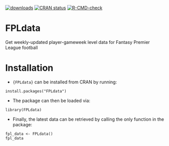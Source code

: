 <!-- badges: start -->
[![downloads](https://cranlogs.r-pkg.org/badges/aRbs)](downloads)
[![CRAN status](https://www.r-pkg.org/badges/version/aRbs)](https://CRAN.R-project.org/package=aRbs)
[![R-CMD-check](https://github.com/andrewl776/aRbs/actions/workflows/check-release.yaml/badge.svg)](https://github.com/andrewl776/aRbs/actions/workflows/check-release.yaml)
<!-- badges: end -->

# FPLdata
Get weekly-updated player-gameweek level data for Fantasy Premier League football

# Installation
- `{FPLdata}` can be installed from CRAN by running:

```{r, eval=FALSE}
install.packages("FPLdata")
```

- The package can then be loaded via:
```{r, eval=FALSE}
library(FPLdata)
```

- Finally, the latest data can be retrieved by calling the only function in the package:

```{r, eval=FALSE}
fpl_data <- FPLdata()
fpl_data
```
